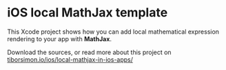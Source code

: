 # iOS local MathJax template

This Xcode project shows how you can add local mathematical expression rendering to your app with __MathJax__.

Download the sources, or read more about this project on [tiborsimon.io/ios/local-mathjax-in-ios-apps/](tiborsimon.io/ios/local-mathjax-in-ios-apps/)
